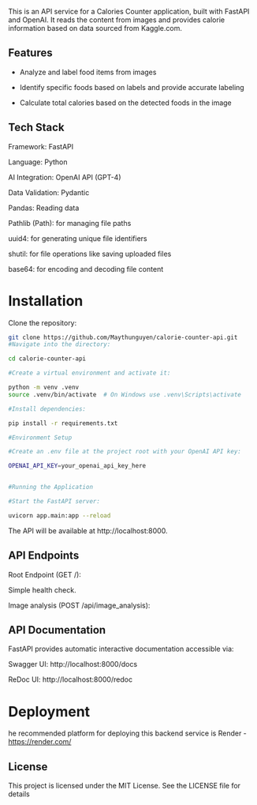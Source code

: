 This is an API service for a Calories Counter application, built with FastAPI and OpenAI. It reads the content from images and provides calorie information based on data sourced from Kaggle.com.



## Features
- Analyze and label food items from images

- Identify specific foods based on labels and provide accurate labeling

- Calculate total calories based on the detected foods in the image

## Tech Stack
Framework: FastAPI

Language: Python

AI Integration: OpenAI API (GPT-4)

Data Validation: Pydantic

Pandas: Reading data

Pathlib (Path): for managing file paths

uuid4: for generating unique file identifiers

shutil: for file operations like saving uploaded files

base64: for encoding and decoding file content

# Installation
Clone the repository:
```bash
git clone https://github.com/Maythunguyen/calorie-counter-api.git
#Navigate into the directory:

cd calorie-counter-api

#Create a virtual environment and activate it:

python -m venv .venv
source .venv/bin/activate  # On Windows use .venv\Scripts\activate

#Install dependencies:

pip install -r requirements.txt

#Environment Setup

#Create an .env file at the project root with your OpenAI API key:

OPENAI_API_KEY=your_openai_api_key_here


#Running the Application

#Start the FastAPI server:

uvicorn app.main:app --reload

```
The API will be available at http://localhost:8000.

## API Endpoints
Root Endpoint (GET /):

Simple health check.

Image analysis (POST /api/image_analysis):


## API Documentation

FastAPI provides automatic interactive documentation accessible via:

Swagger UI: http://localhost:8000/docs

ReDoc UI: http://localhost:8000/redoc

# Deployment
he recommended platform for deploying this backend service is Render - https://render.com/

## License
This project is licensed under the MIT License. See the LICENSE file for details

